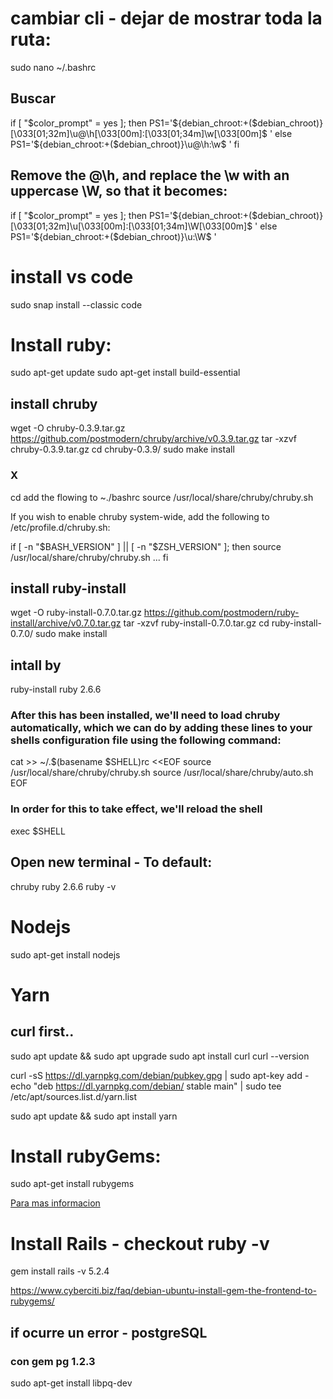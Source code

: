 # cambiar cli - dejar de mostrar toda la ruta:

sudo nano ~/.bashrc
## Buscar
if [ "$color_prompt" = yes ]; then
    PS1='${debian_chroot:+($debian_chroot)}\[\033[01;32m\]\u@\h\[\033[00m\]:\[\033[01;34m\]\w\[\033[00m\]\$ '
else
    PS1='${debian_chroot:+($debian_chroot)}\u@\h:\w\$ '
fi

## Remove the @\h, and replace the \w with an uppercase \W, so that it becomes:

if [ "$color_prompt" = yes ]; then
    PS1='${debian_chroot:+($debian_chroot)}\[\033[01;32m\]\u\[\033[00m\]:\[\033[01;34m\]\W\[\033[00m\]\$ '
else
    PS1='${debian_chroot:+($debian_chroot)}\u:\W\$ '

# install vs code
sudo snap install --classic code

# Install ruby:
sudo apt-get update
sudo apt-get install build-essential

## install chruby

wget -O chruby-0.3.9.tar.gz https://github.com/postmodern/chruby/archive/v0.3.9.tar.gz
tar -xzvf chruby-0.3.9.tar.gz
cd chruby-0.3.9/
sudo make install

### X
cd
add the flowing to ~./bashrc
source /usr/local/share/chruby/chruby.sh

If you wish to enable chruby system-wide, add the following to /etc/profile.d/chruby.sh:

if [ -n "$BASH_VERSION" ] || [ -n "$ZSH_VERSION" ]; then
  source /usr/local/share/chruby/chruby.sh
  ...
fi

## install ruby-install

wget -O ruby-install-0.7.0.tar.gz https://github.com/postmodern/ruby-install/archive/v0.7.0.tar.gz
tar -xzvf ruby-install-0.7.0.tar.gz
cd ruby-install-0.7.0/
sudo make install

## intall by
ruby-install ruby 2.6.6

### After this has been installed, we'll need to load chruby automatically, which we can do by adding these lines to your shells configuration file using the following command:

cat >> ~/.$(basename $SHELL)rc <<EOF
source /usr/local/share/chruby/chruby.sh
source /usr/local/share/chruby/auto.sh
EOF

### In order for this to take effect, we'll reload the shell

exec $SHELL

## Open new terminal - To default:
chruby ruby 2.6.6
ruby -v


# Nodejs
sudo apt-get install nodejs

# Yarn

## curl first..
sudo apt update && sudo apt upgrade
sudo apt install curl
curl --version


curl -sS https://dl.yarnpkg.com/debian/pubkey.gpg | sudo apt-key add -
echo "deb https://dl.yarnpkg.com/debian/ stable main" | sudo tee /etc/apt/sources.list.d/yarn.list

sudo apt update && sudo apt install yarn


# Install rubyGems:
sudo apt-get install rubygems

[Para mas informacion](https://www.cyberciti.biz/faq/debian-ubuntu-install-gem-the-frontend-to-rubygems/)


# Install Rails - checkout ruby -v
gem install rails -v 5.2.4



https://www.cyberciti.biz/faq/debian-ubuntu-install-gem-the-frontend-to-rubygems/

## if ocurre un error - postgreSQL
### con gem pg 1.2.3
sudo apt-get install libpq-dev
